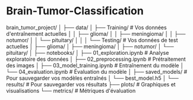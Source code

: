 # Brain-Tumor-Classification
brain_tumor_project/
│
├── data/
│   ├── Training/          # Vos données d'entraînement actuelles
│   │   ├── glioma/
│   │   ├── meningioma/
│   │   ├── notumor/
│   │   └── pituitary/
│   │
│   └── Testing/           # Vos données de test actuelles
│       ├── glioma/
│       ├── meningioma/
│       ├── notumor/
│       └── pituitary/
│
├── notebooks/
│   ├── 01_exploration.ipynb        # Analyse exploratoire des données
│   ├── 02_preprocessing.ipynb      # Prétraitement des images
│   ├── 03_model_training.ipynb     # Entraînement du modèle
│   └── 04_evaluation.ipynb         # Évaluation du modèle
│
├── saved_models/                   # Pour sauvegarder vos modèles entraînés
│   └── best_model.h5
│
└── results/                        # Pour sauvegarder vos résultats
    ├── plots/                      # Graphiques et visualisations
    └── metrics/                    # Métriques d'évaluation